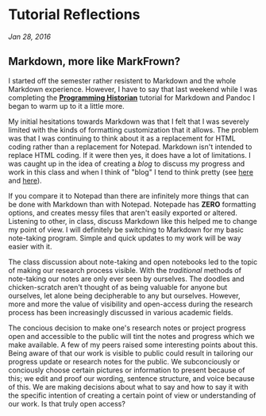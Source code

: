 # Tutorial Reflections
_Jan 28, 2016_

## Markdown, more like MarkFrown? 

I started off the semester rather resistent to Markdown and the whole Markdown experience. However, I have to say that last weekend while I was completing the [__Programming Historian__](http://programminghistorian.org/lessons/sustainable-authorship-in-plain-text-using-pandoc-and-markdown) tutorial for Markdown and Pandoc I began to warm up to it a little more.

My initial hesitations towards Markdown was that I felt that I was severely limited with the kinds of formatting customization that it allows. The problem was that I was continuing to think about it as a replacement for HTML coding rather than a replacement for Notepad. Markdown isn't intended to replace HTML coding. If it were then yes, it does have a lot of limitations. I was caught up in the idea of creating a _blog_ to discuss my progress and work in this class and when I think of "blog" I tend to think pretty (see [here](http://thingstalk.wordpress.com) and [here](http://rhymeswithfloral.github.io)). 

If you compare it to Notepad than there are infinitely more things that can be done with Markdown than with Notepad. Notepade has __ZERO__ formatting options, and creates messy files that aren't easily exported or altered. Listening to other, in class, discuss Markdown like this helped me to change my point of view. I will definitely be switching to Markdown for my basic note-taking program. Simple and quick updates to my work will be way easier with it.

The class discussion about note-taking and open notebooks led to the topic of making our research process visible. With the _traditional_ methods of note-taking our notes are only ever seen by ourselves. The doodles and chicken-scratch aren't thought of as being valuable for anyone but ourselves, let alone being decipherable to any but ourselves. However, more and more the value of visibility and open-access during the research process has been increasingly discussed in various academic fields. 

The concious decision to make one's research notes or project progress open and accessible to the public will tint the notes and progress which we make available. A few of my peers raised some interesting points about this. Being aware of that our work is visible to public could result in tailoring our progress update or research notes for the public. We subconciously or conciously choose certain pictures or information to present because of this; we edit and proof our wording, sentence structure, and voice because of this. We are making decisions about what to say and how to say it with the specific intention of creating a certain point of view or understanding of our work. Is that truly open access?
